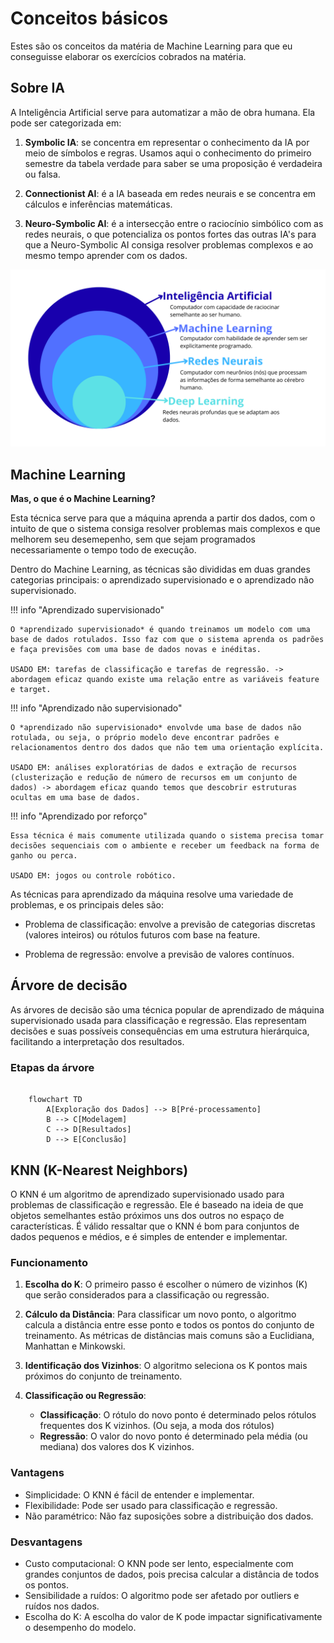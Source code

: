 # Conceitos básicos

Estes são os conceitos da matéria de Machine Learning para que eu conseguisse elaborar os exercícios cobrados na matéria.

## Sobre IA

A Inteligência Artificial serve para automatizar a mão de obra humana. Ela pode ser categorizada em:

1. **Symbolic IA**: se concentra em representar o conhecimento da IA por meio de símbolos e regras. Usamos aqui o conhecimento do primeiro semestre da tabela verdade para saber se uma proposição é verdadeira ou falsa.

2. **Connectionist AI**: é a IA baseada em redes neurais e se concentra em cálculos e inferências matemáticas.

3. **Neuro-Symbolic AI**: é a intersecção entre o raciocínio simbólico com as redes neurais, o que potencializa os pontos fortes das outras IA's para que a Neuro-Symbolic AI consiga resolver problemas complexos e ao mesmo tempo aprender com os dados.

![Hierarquia da IA](../../assets/images/IA.png)

## Machine Learning

**Mas, o que é o Machine Learning?**

Esta técnica serve para que a máquina aprenda a partir dos dados, com o intuito de que o sistema consiga resolver problemas mais complexos e que melhorem seu desemepenho, sem que sejam programados necessariamente o tempo todo de execução.

Dentro do Machine Learning, as técnicas são divididas em duas grandes categorias principais: o aprendizado supervisionado e o aprendizado não supervisionado.

!!! info "Aprendizado supervisionado"

    O *aprendizado supervisionado* é quando treinamos um modelo com uma base de dados rotulados. Isso faz com que o sistema aprenda os padrões e faça previsões com uma base de dados novas e inéditas.

    USADO EM: tarefas de classificação e tarefas de regressão. -> abordagem eficaz quando existe uma relação entre as variáveis feature e target.

!!! info "Aprendizado não supervisionado"

    O *aprendizado não supervisionado* envolvde uma base de dados não rotulada, ou seja, o próprio modelo deve encontrar padrões e relacionamentos dentro dos dados que não tem uma orientação explícita.

    USADO EM: análises exploratórias de dados e extração de recursos (clusterização e redução de número de recursos em um conjunto de dados) -> abordagem eficaz quando temos que descobrir estruturas ocultas em uma base de dados.

!!! info "Aprendizado por reforço"

    Essa técnica é mais comumente utilizada quando o sistema precisa tomar decisões sequenciais com o ambiente e receber um feedback na forma de ganho ou perca.

    USADO EM: jogos ou controle robótico.

As técnicas para aprendizado da máquina resolve uma variedade de problemas, e os principais deles são:

* Problema de classificação: envolve a previsão de categorias discretas (valores inteiros) ou rótulos futuros com base na feature.

* Problema de regressão: envolve a previsão de valores contínuos.

## Árvore de decisão

As árvores de decisão são uma técnica popular de aprendizado de máquina supervisionado usada para classificação e regressão. Elas representam decisões e suas possíveis consequências em uma estrutura hierárquica, facilitando a interpretação dos resultados.

### Etapas da árvore

``` mermaid

    flowchart TD
        A[Exploração dos Dados] --> B[Pré-processamento]
        B --> C[Modelagem]
        C --> D[Resultados]
        D --> E[Conclusão]

```
## KNN (K-Nearest Neighbors)

O KNN é um algoritmo de aprendizado supervisionado usado para problemas de classificação e regressão. Ele é baseado na ideia de que objetos semelhantes estão próximos uns dos outros no espaço de características. É válido ressaltar que o KNN é bom para conjuntos de dados pequenos e médios, e é simples de entender e implementar.

### Funcionamento

1. **Escolha do K**: O primeiro passo é escolher o número de vizinhos (K) que serão considerados para a classificação ou regressão.

2. **Cálculo da Distância**: Para classificar um novo ponto, o algoritmo calcula a distância entre esse ponto e todos os pontos do conjunto de treinamento. As métricas de distâncias mais comuns são a Euclidiana, Manhattan e Minkowski.

3. **Identificação dos Vizinhos**: O algoritmo seleciona os K pontos mais próximos do conjunto de treinamento.

4. **Classificação ou Regressão**:
   * **Classificação**: O rótulo do novo ponto é determinado pelos rótulos frequentes dos K vizinhos. (Ou seja, a moda dos rótulos)
   * **Regressão**: O valor do novo ponto é determinado pela média (ou mediana) dos valores dos K vizinhos.

### Vantagens

* Simplicidade: O KNN é fácil de entender e implementar.
* Flexibilidade: Pode ser usado para classificação e regressão.
* Não paramétrico: Não faz suposições sobre a distribuição dos dados.

### Desvantagens

* Custo computacional: O KNN pode ser lento, especialmente com grandes conjuntos de dados, pois precisa calcular a distância de todos os pontos.
* Sensibilidade a ruídos: O algoritmo pode ser afetado por outliers e ruídos nos dados.
* Escolha do K: A escolha do valor de K pode impactar significativamente o desempenho do modelo.
